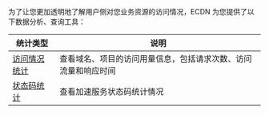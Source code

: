 为了让您更加透明地了解用户侧对您业务资源的访问情况，ECDN 为您提供了以下数据分析、查询工具：

| 统计类型                                     | 说明                  |
| ---------------------------------------- | -------------------- |
| [访问情况统计](https://cloud.tencent.com/document/product/570/10368) | 查看域名、项目的访问用量信息，包括请求次数、访问流量和响应时间|
| [状态码统计](https://cloud.tencent.com/document/product/570/34869) | 查看加速服务状态码统计情况 |

